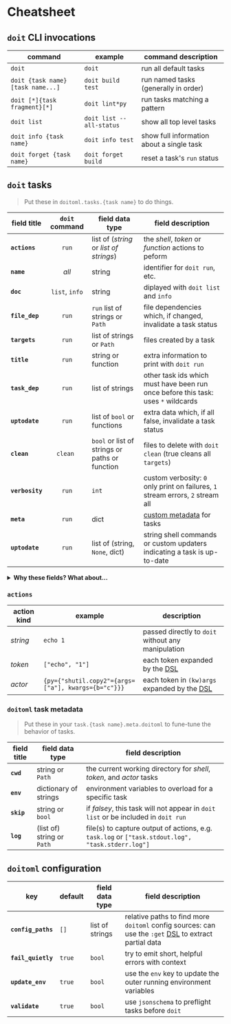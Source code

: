 # Cheatsheet

## `doit` CLI invocations

| command                           | example                  | command description                       |
| --------------------------------- | ------------------------ | ----------------------------------------- |
| `doit`                            | `doit`                   | run all default tasks                     |
| `doit {task name} [task name...]` | `doit build test`        | run named tasks (generally in order)      |
| `doit [*]{task fragment}[*]`      | `doit lint*py`           | run tasks matching a pattern              |
| `doit list`                       | `doit list --all-status` | show all top level tasks                  |
| `doit info {task name}`           | `doit info test`         | show full information about a single task |
| `doit forget {task name}`         | `doit forget build`      | reset a task's `run` status               |

## `doit` tasks

> Put these in `doitoml.tasks.{task name}` to do things.

| field title     | `doit` command | field data type                                | field description                                                                 |
| --------------- | :------------: | ---------------------------------------------- | --------------------------------------------------------------------------------- |
| **`actions`**   |     `run`      | list of (_string_ or _list of strings_)        | the _shell_, _token_ or _function_ actions to peform                              |
| **`name`**      |     _all_      | string                                         | identifier for `doit run`, etc.                                                   |
| **`doc`**       | `list`, `info` | string                                         | diplayed with `doit list` and `info`                                              |
| **`file_dep`**  |     `run`      | `run` list of strings or `Path`                | file dependencies which, if changed, invalidate a task status                     |
| **`targets`**   |     `run`      | list of strings or `Path`                      | files created by a task                                                           |
| **`title`**     |     `run`      | string or function                             | extra information to print with `doit run`                                        |
| **`task_dep`**  |     `run`      | list of strings                                | other task ids which must have been run once before this task: uses `*` wildcards |
| **`uptodate`**  |     `run`      | list of `bool` or functions                    | extra data which, if all false, invalidate a task status                          |
| **`clean`**     |    `clean `    | `bool` or list of strings or paths or function | files to delete with `doit clean` (true cleans all `targets`)                     |
| **`verbosity`** |     `run`      | `int`                                          | custom verbosity: `0` only print on failures, `1` stream errors, `2` stream all   |
| **`meta`**      |     `run`      | dict                                           | [custom metadata](#doitoml-task-metadata) for tasks                               |
| **`uptodate`**  |     `run`      | list of (string, `None`, dict)                 | string shell commands or custom updaters indicating a task is up-to-date          |

<details>

<summary><b>Why these fields? What about...</b></summary>

> The [pydoit documentation](https://pydoit.org/tasks.html) provides a number of other
> fields: many of these only make sense in a `dodo.py`, or otherwise don't lend
> themselves cleanly to declarative, portable tasks.

</details>

### `actions`

| action kind | example                                             | description                                        |
| ----------- | --------------------------------------------------- | -------------------------------------------------- |
| _string_    | `echo 1`                                            | passed directly to `doit` without any manipulation |
| _token_     | `["echo", "1"]`                                     | each token expanded by the [DSL]                   |
| _actor_     | `{py={"shutil.copy2"={args=["a"], kwargs={b="c"}}}` | each token in `(kw)args` expanded by the [DSL]     |

### `doitoml` task metadata

> Put these in your `task.{task name}.meta.doitoml` to fune-tune the behavior of tasks.

| field title | field data type            | field description                                                                                 |
| ----------- | -------------------------- | ------------------------------------------------------------------------------------------------- |
| **`cwd`**   | string or `Path`           | the current working directory for _shell_, _token_, and _actor_ tasks                             |
| **`env`**   | dictionary of strings      | environment variables to overload for a specific task                                             |
| **`skip`**  | string or `bool`           | if _falsey_, this task will not appear in `doit list` or be included in `doit run`                |
| **`log`**   | (list of) string or `Path` | file(s) to capture output of actions, e.g. `task.log` or `["task.stdout.log", "task.stderr.log"]` |

## `doitoml` configuration

| key                | default | field data type | field description                                                                                      |
| ------------------ | ------- | --------------- | ------------------------------------------------------------------------------------------------------ |
| **`config_paths`** | `[]`    | list of strings | relative paths to find more `doitoml` config sources: can use the `:get` [DSL] to extract partial data |
| **`fail_quietly`** | `true`  | `bool`          | try to emit short, helpful errors with context                                                         |
| **`update_env`**   | `true`  | `bool`          | use the `env` key to update the outer running environment variables                                    |
| **`validate`**     | `true`  | `bool`          | use `jsonschema` to preflight tasks before `doit`                                                      |

[dsl]: ../how-to/dsl.md
